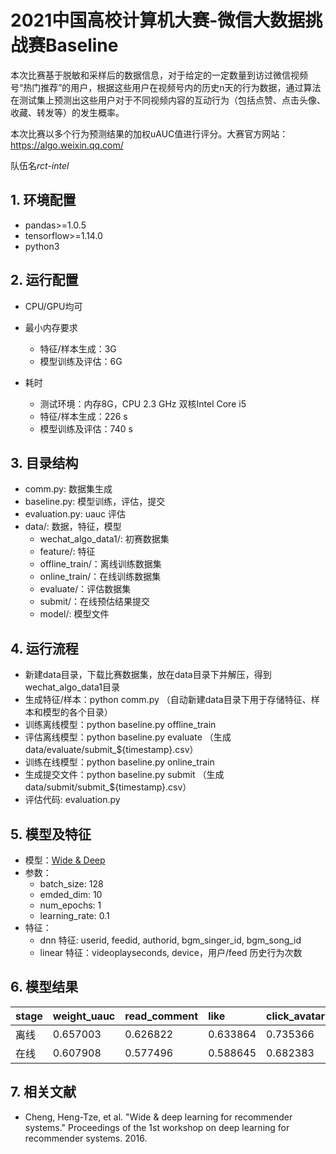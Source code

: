 # **2021中国高校计算机大赛-微信大数据挑战赛Baseline**

本次比赛基于脱敏和采样后的数据信息，对于给定的一定数量到访过微信视频号“热门推荐”的用户，根据这些用户在视频号内的历史n天的行为数据，通过算法在测试集上预测出这些用户对于不同视频内容的互动行为（包括点赞、点击头像、收藏、转发等）的发生概率。 

本次比赛以多个行为预测结果的加权uAUC值进行评分。大赛官方网站：https://algo.weixin.qq.com/

队伍名*rct-intel*

## **1. 环境配置**

- pandas>=1.0.5
- tensorflow>=1.14.0
- python3

## **2. 运行配置**

- CPU/GPU均可
- 最小内存要求
    - 特征/样本生成：3G
    - 模型训练及评估：6G

- 耗时
    - 测试环境：内存8G，CPU 2.3 GHz 双核Intel Core i5
    - 特征/样本生成：226 s
    - 模型训练及评估：740 s 
    
## **3. 目录结构**

- comm.py: 数据集生成
- baseline.py: 模型训练，评估，提交
- evaluation.py: uauc 评估
- data/: 数据，特征，模型
    - wechat_algo_data1/: 初赛数据集
    - feature/: 特征
    - offline_train/：离线训练数据集
    - online_train/：在线训练数据集
    - evaluate/：评估数据集
    - submit/：在线预估结果提交
    - model/: 模型文件

## **4. 运行流程**
- 新建data目录，下载比赛数据集，放在data目录下并解压，得到wechat_algo_data1目录
- 生成特征/样本：python comm.py （自动新建data目录下用于存储特征、样本和模型的各个目录）
- 训练离线模型：python baseline.py offline_train 
- 评估离线模型：python baseline.py evaluate  （生成data/evaluate/submit_${timestamp}.csv）
- 训练在线模型：python baseline.py online_train 
- 生成提交文件：python baseline.py submit  （生成data/submit/submit_${timestamp}.csv）
- 评估代码: evaluation.py

## **5. 模型及特征**
- 模型：[Wide & Deep](https://dl.acm.org/doi/pdf/10.1145/2988450.2988454)
- 参数：
    - batch_size: 128
    - emded_dim: 10
    - num_epochs: 1
    - learning_rate: 0.1
- 特征：
    - dnn 特征: userid, feedid, authorid, bgm_singer_id, bgm_song_id
    - linear 特征：videoplayseconds, device，用户/feed 历史行为次数
  
## **6. 模型结果**

|stage  |weight_uauc |read_comment|like|click_avatar|forward| 
|:---- |:----  |:----  |:----  |:----  |:----|
| 离线  | 0.657003 |0.626822 |0.633864  |0.735366 |0.690416 | 
| 在线  | 0.607908| 0.577496 |0.588645  |0.682383  |0.638398 | 
   
## **7. 相关文献**
* Cheng, Heng-Tze, et al. "Wide & deep learning for recommender systems." Proceedings of the 1st workshop on deep learning for recommender systems. 2016.

   



